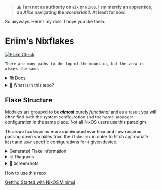 > :warning: **I am not an authority on `Nix` or `NixOS`. I am merely an apprentice, an *Alice* navigating the *wonderland*. At least for now.**

So anyways. Here's my dots. I hope you like them.


# Eriim's Nixflakes

[![Flake Check](https://github.com/erictossell/nixflakes/actions/workflows/flake_check.yml/badge.svg)](https://github.com/erictossell/nixflakes/actions/workflows/flake_check.yml)

```
There are many paths to the top of the mountain, but the view is always the same.
```

<details>
<summary> 📚 Docs </summary>

[Why Nix and NixOS](docs/why-nix.md)

[Getting Started with NixOS Minimal](docs/minimal-install.md)

[How to use this repo](docs/usage.md)

[NixOS as a Hypervisor](docs/hypervisor.md)

[Keybindings Implemented by this Configuration](docs/keybinds.md) 

If you have questions you are welcome to send them in the form of an [issue](https://github.com/erictossell/nixflakes/issues/new) or reach me at any of my other points of contact available on my [GitHub Profile](https://github.com/erictossell) - I make no guarantees but I'm happy to do my best.

</details>

<details>
<summary>📁 What is in this repo?</summary>

1. A [modular](https://github.com/erictossell/nixflakes/blob/main/docs/screens/FlakeStructure9.png) (opinionated) Configuration Structure

2. Flake templates - Quickly grab this configuration and make it your own with:

```nix
nix flake new -t github:erictossell/nixflakes ./<your-repo-name-here>
```

3. An interactive build script for adding new [`hosts`](https://github.com/erictossell/nixflakes/tree/main/hosts)/[`users`](https://github.com/erictossell/nixflakes/tree/main/users) at [`sh/build.sh`](https://github.com/erictossell/nixflakes/blob/main/sh/build.sh)

4. [`eriixvim`](https://github.com/erictossell/eriixvim) - a fully reproducible neovim configuration built with [`nixvim`](https://github.com/nix-community/nixvim).

Try it out with:

```nix
nix run github:erictossell/eriixvim
```

5. A simple example of a custom built `rust` package: [`russh`](https://github.com/erictossell/russh). 

The highlight being how simple it is to package any application with `flakes` and import them into a `configuration` and ***not*** my `rust` code.

6. Semi up-to-date diagrams of the [structure](https://github.com/erictossell/nixflakes/blob/main/docs/screens/FlakeStructure9.png) of this flake and the [configurations](https://github.com/erictossell/nixflakes/blob/main/docs/screens/FlakeProfiles9.png) managed by [me](https://github.com/erictossell).


7. [Nix CI/CD with Github Actions](https://github.com/erictossell/nixflakes/blob/main/.github/workflows/flake_check.yml) - Built with: [Cachix - Install Nix](https://github.com/cachix/install-nix-action), [Determiniate Systems - Flake Check](https://github.com/DeterminateSystems/flake-checker-action), [stefanzweifel - Commit Action](https://github.com/stefanzweifel/git-auto-commit-action), [statix](https://github.com/nerdypepper/statix), [nixpkgs-fmt](https://github.com/nix-community/nixpkgs-fmt)

</details>

## Flake Structure
Modules are grouped to be ***almost*** purely *functional* and as a result you will often find both the system configuration and the home-manager configuration in the same place. Not all NixOS users use this paradigm.

This repo has become more opinionated over time and now requires passing down variables from the `flake.nix` in order to fetch appropriate `host` and `user` specific configurations for a given device.

<details>
<summary> Generated Flake Information </summary>



### Flake Info

```nix
Resolved URL:  git+file:///home/runner/work/nixflakes/nixflakes?shallow=1
Locked URL:    git+file:///home/runner/work/nixflakes/nixflakes?shallow=1
Description:   Eriim's machine specific configuration flake.
Path:          /nix/store/nxjsp1q9rj8hzqsvnwai89db5vkjh1gc-source
Revision:      0607c5e971a12e69a1bdce116a0eff6378156206-dirty
Last modified: 2024-07-25 20:27:12
Inputs:
├───NixOS-WSL: github:nix-community/NixOS-WSL/6686cbe947cb8b135e229ad2a3447b88d1cf6da9 (2024-07-22 12:21:47)
│   ├───flake-compat: github:edolstra/flake-compat/0f9255e01c2351cc7d116c072cb317785dd33b33 (2023-10-04 13:37:54)
│   ├───flake-utils: github:numtide/flake-utils/b1d9ab70662946ef0850d488da1c9019f3a9752a (2024-03-11 08:33:50)
│   │   └───systems: github:nix-systems/default/da67096a3b9bf56a91d16901293e51ba5b49a27e (2023-04-09 08:27:08)
│   └───nixpkgs follows input 'nixpkgs'
├───agenix: github:ryantm/agenix/de96bd907d5fbc3b14fc33ad37d1b9a3cb15edc6 (2024-07-09 17:30:05)
│   ├───darwin follows input ''
│   ├───home-manager: github:nix-community/home-manager/3bfaacf46133c037bb356193bd2f1765d9dc82c1 (2023-12-20 23:00:17)
│   │   └───nixpkgs follows input 'agenix/nixpkgs'
│   ├───nixpkgs follows input 'nixpkgs'
│   └───systems: github:nix-systems/default/da67096a3b9bf56a91d16901293e51ba5b49a27e (2023-04-09 08:27:08)
├───eriixpkgs: github:erictossell/eriixpkgs/a08a1aabd1d6e9bc4fa9ef49c0c9d83bb3ad92c6 (2024-07-21 00:24:27)
│   ├───eriixvim: github:erictossell/eriixvim/cd0eb4ba1d26dfc81ee622dc6a32bd3e29b5101b (2024-07-13 21:11:17)
│   │   ├───flake-parts: github:hercules-ci/flake-parts/9227223f6d922fee3c7b190b2cc238a99527bbb7 (2024-07-03 08:15:18)
│   │   │   └───nixpkgs-lib: https://github.com/NixOS/nixpkgs/archive/5daf0514482af3f97abaefc78a6606365c9108e2.tar.gz?narHash=sha256-Fm2rDDs86sHy0/1jxTOKB1118Q0O3Uc7EC0iXvXKpbI%3D (2024-07-01 23:35:45)
│   │   ├───nixpkgs: github:nixos/nixpkgs/7e7c39ea35c5cdd002cd4588b03a3fb9ece6fad9 (2024-07-12 07:14:11)
│   │   └───nixvim: github:nix-community/nixvim/06a44e9e8814ab13ea013e222637a497a50e96e4 (2024-07-13 19:20:51)
│   │       ├───devshell: github:numtide/devshell/1ebbe68d57457c8cae98145410b164b5477761f4 (2024-06-03 10:02:49)
│   │       │   ├───flake-utils: github:numtide/flake-utils/4022d587cbbfd70fe950c1e2083a02621806a725 (2023-12-04 08:58:27)
│   │       │   │   └───systems: github:nix-systems/default/da67096a3b9bf56a91d16901293e51ba5b49a27e (2023-04-09 08:27:08)
│   │       │   └───nixpkgs follows input 'eriixpkgs/eriixvim/nixvim/nixpkgs'
│   │       ├───flake-compat: https://api.flakehub.com/f/pinned/edolstra/flake-compat/1.0.1/018afb31-abd1-7bff-a5e4-cff7e18efb7a/source.tar.gz?narHash=sha256-kvjfFW7WAETZlt09AgDn1MrtKzP7t90Vf7vypd3OL1U%3D (2023-10-04 13:37:54)
│   │       ├───flake-parts: github:hercules-ci/flake-parts/4e3583423212f9303aa1a6337f8dffb415920e4f (2024-07-01 23:44:14)
│   │       │   └───nixpkgs-lib follows input 'eriixpkgs/eriixvim/nixvim/nixpkgs'
│   │       ├───git-hooks: github:cachix/git-hooks.nix/0ff4381bbb8f7a52ca4a851660fc7a437a4c6e07 (2024-06-24 20:12:25)
│   │       │   ├───flake-compat follows input 'eriixpkgs/eriixvim/nixvim/flake-compat'
│   │       │   ├───gitignore: github:hercules-ci/gitignore.nix/637db329424fd7e46cf4185293b9cc8c88c95394 (2024-02-28 02:28:52)
│   │       │   │   └───nixpkgs follows input 'eriixpkgs/eriixvim/nixvim/git-hooks/nixpkgs'
│   │       │   ├───nixpkgs follows input 'eriixpkgs/eriixvim/nixvim/nixpkgs'
│   │       │   └───nixpkgs-stable follows input 'eriixpkgs/eriixvim/nixvim/nixpkgs'
│   │       ├───home-manager: github:nix-community/home-manager/59ce796b2563e19821361abbe2067c3bb4143a7d (2024-07-01 09:50:39)
│   │       │   └───nixpkgs follows input 'eriixpkgs/eriixvim/nixvim/nixpkgs'
│   │       ├───nix-darwin: github:lnl7/nix-darwin/ec12b88104d6c117871fad55e931addac4626756 (2024-07-01 14:50:23)
│   │       │   └───nixpkgs follows input 'eriixpkgs/eriixvim/nixvim/nixpkgs'
│   │       ├───nixpkgs: github:NixOS/nixpkgs/00d80d13810dbfea8ab4ed1009b09100cca86ba8 (2024-07-01 15:47:52)
│   │       └───treefmt-nix: github:numtide/treefmt-nix/bdb6355009562d8f9313d9460c0d3860f525bc6c (2024-07-02 02:35:53)
│   │           └───nixpkgs follows input 'eriixpkgs/eriixvim/nixvim/nixpkgs'
│   ├───flake-utils: github:numtide/flake-utils/b1d9ab70662946ef0850d488da1c9019f3a9752a (2024-03-11 08:33:50)
│   │   └───systems: github:nix-systems/default/da67096a3b9bf56a91d16901293e51ba5b49a27e (2023-04-09 08:27:08)
│   ├───go-time: github:erictossell/go-time/f6fde276a99e8f19ed1e3d5b0f4946383eb4bc35 (2024-07-14 13:24:29)
│   │   └───nixpkgs: github:NixOS/nixpkgs/7e7c39ea35c5cdd002cd4588b03a3fb9ece6fad9 (2024-07-12 07:14:11)
│   ├───homepage-nix: github:erictossell/homepage-nix/540adeb9f307826c9bdd1b047a8b4467160709a4 (2024-07-05 04:49:49)
│   │   ├───naersk: github:nix-community/naersk/941ce6dc38762a7cfb90b5add223d584feed299b (2024-06-18 16:21:15)
│   │   │   └───nixpkgs: path:/nix/store/dk2rpyb6ndvfbf19bkb2plcz5y3k8i5v-source?lastModified=0&narHash=sha256-rwz8NJZV%2B387rnWpTYcXaRNvzUSnnF9aHONoJIYmiUQ%3D (1970-01-01 00:00:00)
│   │   ├───nixpkgs: github:NixOS/nixpkgs/1afc5440469f94e7ed26e8648820971b102afdc3 (2024-07-04 10:07:58)
│   │   └───utils: github:numtide/flake-utils/b1d9ab70662946ef0850d488da1c9019f3a9752a (2024-03-11 08:33:50)
│   │       └───systems: github:nix-systems/default/da67096a3b9bf56a91d16901293e51ba5b49a27e (2023-04-09 08:27:08)
│   ├───nixpkgs follows input 'nixpkgs'
│   ├───readme-py: github:erictossell/readme-py/900a4f892d192687ab8d29b23a1c6bc29a0361c0 (2024-07-21 00:13:08)
│   │   ├───flake-utils: github:numtide/flake-utils/b1d9ab70662946ef0850d488da1c9019f3a9752a (2024-03-11 08:33:50)
│   │   │   └───systems: github:nix-systems/default/da67096a3b9bf56a91d16901293e51ba5b49a27e (2023-04-09 08:27:08)
│   │   ├───nixpkgs: github:NixOS/nixpkgs/1d9c2c9b3e71b9ee663d11c5d298727dace8d374 (2024-07-19 09:00:53)
│   │   └───poetry2nix: github:nix-community/poetry2nix/d11c01e58587e5f21037ed6477465a7f26a32e27 (2024-07-15 10:37:54)
│   │       ├───flake-utils: github:numtide/flake-utils/b1d9ab70662946ef0850d488da1c9019f3a9752a (2024-03-11 08:33:50)
│   │       │   └───systems: github:nix-systems/default/da67096a3b9bf56a91d16901293e51ba5b49a27e (2023-04-09 08:27:08)
│   │       ├───nix-github-actions: github:nix-community/nix-github-actions/5163432afc817cf8bd1f031418d1869e4c9d5547 (2023-12-29 15:30:25)
│   │       │   └───nixpkgs follows input 'eriixpkgs/readme-py/poetry2nix/nixpkgs'
│   │       ├───nixpkgs follows input 'eriixpkgs/readme-py/nixpkgs'
│   │       ├───systems: github:nix-systems/default/da67096a3b9bf56a91d16901293e51ba5b49a27e (2023-04-09 08:27:08)
│   │       └───treefmt-nix: github:numtide/treefmt-nix/8df5ff62195d4e67e2264df0b7f5e8c9995fd0bd (2024-06-30 12:03:42)
│   │           └───nixpkgs follows input 'eriixpkgs/readme-py/poetry2nix/nixpkgs'
│   └───russh: github:erictossell/russh/45da95e1260fe25cd7145a23e4111d84b5b8ef7f (2024-07-05 04:45:21)
│       ├───naersk: github:nix-community/naersk/941ce6dc38762a7cfb90b5add223d584feed299b (2024-06-18 16:21:15)
│       │   └───nixpkgs: path:/nix/store/dk2rpyb6ndvfbf19bkb2plcz5y3k8i5v-source?lastModified=0&narHash=sha256-rwz8NJZV%2B387rnWpTYcXaRNvzUSnnF9aHONoJIYmiUQ%3D (1970-01-01 00:00:00)
│       ├───nixpkgs: github:NixOS/nixpkgs/1afc5440469f94e7ed26e8648820971b102afdc3 (2024-07-04 10:07:58)
│       └───utils: github:numtide/flake-utils/b1d9ab70662946ef0850d488da1c9019f3a9752a (2024-03-11 08:33:50)
│           └───systems: github:nix-systems/default/da67096a3b9bf56a91d16901293e51ba5b49a27e (2023-04-09 08:27:08)
├───home-manager: github:nix-community/home-manager/635563f245309ef5320f80c7ebcb89b2398d2949 (2024-07-21 03:59:25)
│   └───nixpkgs follows input 'nixpkgs'
├───hyprland: git+https://github.com/hyprwm/Hyprland?ref=refs/heads/main&rev=3c758db95c129ed6ca7ce0c1b5b82ad6e189488d&submodules=1 (2024-07-22 21:36:58)
│   ├───aquamarine: github:hyprwm/aquamarine/601f6cf95cbe4fef02dc7faf34bba58566c914e9 (2024-07-21 14:22:23)
│   │   ├───hyprutils follows input 'hyprland/hyprutils'
│   │   ├───hyprwayland-scanner follows input 'hyprland/hyprwayland-scanner'
│   │   ├───nixpkgs follows input 'hyprland/nixpkgs'
│   │   └───systems follows input 'hyprland/systems'
│   ├───hyprcursor: github:hyprwm/hyprcursor/4493a972b48f9c3014befbbf381ed5fff91a65dc (2024-07-18 19:19:31)
│   │   ├───hyprlang follows input 'hyprland/hyprlang'
│   │   ├───nixpkgs follows input 'hyprland/nixpkgs'
│   │   └───systems follows input 'hyprland/systems'
│   ├───hyprlang: github:hyprwm/hyprlang/adbefbf49664a6c2c8bf36b6487fd31e3eb68086 (2024-07-18 17:39:21)
│   │   ├───hyprutils follows input 'hyprland/hyprutils'
│   │   ├───nixpkgs follows input 'hyprland/nixpkgs'
│   │   └───systems follows input 'hyprland/systems'
│   ├───hyprutils: github:hyprwm/hyprutils/962582a090bc233c4de9d9897f46794280288989 (2024-07-18 17:35:02)
│   │   ├───nixpkgs follows input 'hyprland/nixpkgs'
│   │   └───systems follows input 'hyprland/systems'
│   ├───hyprwayland-scanner: github:hyprwm/hyprwayland-scanner/a048a6cb015340bd82f97c1f40a4b595ca85cc30 (2024-07-18 17:35:19)
│   │   ├───nixpkgs follows input 'hyprland/nixpkgs'
│   │   └───systems follows input 'hyprland/systems'
│   ├───nixpkgs: github:NixOS/nixpkgs/1d9c2c9b3e71b9ee663d11c5d298727dace8d374 (2024-07-19 09:00:53)
│   ├───systems: github:nix-systems/default-linux/31732fcf5e8fea42e59c2488ad31a0e651500f68 (2023-07-14 15:19:09)
│   └───xdph: github:hyprwm/xdg-desktop-portal-hyprland/663be9cad424b170b28b9fa8a61042d721007f3b (2024-07-22 11:35:31)
│       ├───hyprland-protocols: github:hyprwm/hyprland-protocols/1b61f0093afff20ab44d88ad707aed8bf2215290 (2024-06-18 21:31:54)
│       │   ├───nixpkgs follows input 'hyprland/xdph/nixpkgs'
│       │   └───systems follows input 'hyprland/xdph/systems'
│       ├───hyprlang follows input 'hyprland/hyprlang'
│       ├───nixpkgs follows input 'hyprland/nixpkgs'
│       └───systems follows input 'hyprland/systems'
├───hyprlock: github:hyprwm/hyprlock/dba9d8b5175a6f23463035aafc6b0c741f9b73a5 (2024-07-21 12:00:28)
│   ├───hyprlang: github:hyprwm/hyprlang/adbefbf49664a6c2c8bf36b6487fd31e3eb68086 (2024-07-18 17:39:21)
│   │   ├───hyprutils follows input 'hyprlock/hyprutils'
│   │   ├───nixpkgs follows input 'hyprlock/nixpkgs'
│   │   └───systems follows input 'hyprlock/systems'
│   ├───hyprutils: github:hyprwm/hyprutils/962582a090bc233c4de9d9897f46794280288989 (2024-07-18 17:35:02)
│   │   ├───nixpkgs follows input 'hyprlock/nixpkgs'
│   │   └───systems follows input 'hyprlock/systems'
│   ├───nixpkgs follows input 'nixpkgs'
│   └───systems: github:nix-systems/default-linux/31732fcf5e8fea42e59c2488ad31a0e651500f68 (2023-07-14 15:19:09)
├───hyprpicker: github:hyprwm/hyprpicker/c36676ad0c08312ee07f061e210991f0176d6747 (2024-07-18 18:01:51)
│   ├───hyprutils: github:hyprwm/hyprutils/962582a090bc233c4de9d9897f46794280288989 (2024-07-18 17:35:02)
│   │   ├───nixpkgs follows input 'hyprpicker/nixpkgs'
│   │   └───systems follows input 'hyprpicker/systems'
│   ├───nixpkgs follows input 'nixpkgs'
│   └───systems: github:nix-systems/default-linux/31732fcf5e8fea42e59c2488ad31a0e651500f68 (2023-07-14 15:19:09)
└───nixpkgs: github:NixOS/nixpkgs/68c9ed8bbed9dfce253cc91560bf9043297ef2fe (2024-07-21 11:40:59)

```

### Flake Outputs

```nix
git+file:///home/runner/work/nixflakes/nixflakes?shallow=1
├───devShells
│   └───x86_64-linux
│       └───default: development environment 'nix-shell'
├───formatter
│   └───x86_64-linux: package 'nixfmt-unstable-2024-07-12'
├───nixosConfigurations
│   ├───arkhitekton: NixOS configuration
│   ├───live-image: NixOS configuration
│   ├───terminus: NixOS configuration
│   ├───virtualis: NixOS configuration
│   ├───vm-temp: NixOS configuration
│   └───winix: NixOS configuration
└───templates
    └───default: template: The default template for Eriim's nixflakes.

```


</details>


<details>
<summary>📊 Diagrams</summary>

![Flake Structure](docs/screens/FlakeStructure10.png)

![Flake Profiles](docs/screens/FlakeProfiles10.png)

</details> 

<details>
<summary>📸 Screenshots</summary>

Current 
------
![Hyprland](docs/screens/hyprland4.png)
![Hyprland](docs/screens/hyprland5.png)

October 2023
------
![Hyprland](docs/screens/hyprland1.png)

![Hyprland1](docs/screens/hyprland2.png)

![Hyprland3](docs/screens/hyprland3.png)

</details>

[How to use this repo](docs/usage.md)

[Getting Started with NixOS Minimal](docs/minimal-install.md)
